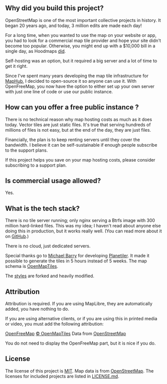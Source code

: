 ## Why did you build this project?

OpenStreetMap is one of the most important collective projects in history. It began 20 years ago, and today, 3 million edits are made each day!

For a long time, when you wanted to use the map on your website or app, you had to look for a commercial map tile provider and hope your site didn't become too popular. Otherwise, you might end up with a $10,000 bill in a single day, as Hoodmaps [did](https://x.com/levelsio/status/1730659933232730443).

Self-hosting was an option, but it required a big server and a lot of time to get it right.

Since I've spent many years developing the map tile infrastructure for [MapHub](https://maphub.net/), I decided to open-source it so anyone can use it. With OpenFreeMap, you now have the option to either set up your own server with just one line of code or use our public instance.

## How can you offer a free public instance ?

There is no technical reason why map hosting costs as much as it does today. Vector tiles are just static files. It's true that serving hundreds of millions of files is not easy, but at the end of the day, they are just files.

Financially, the plan is to keep renting servers until they cover the bandwidth. I believe it can be self-sustainable if enough people subscribe to the support plans.

If this project helps you save on your map hosting costs, please consider subscribing to a support plan.

## Is commercial usage allowed?

Yes.

## What is the tech stack?

There is no tile server running; only nginx serving a Btrfs image with 300 million hard-linked files. This was my idea; I haven't read about anyone else doing this in production, but it works really well. (You can read more about it on [GitHub](https://github.com/hyperknot/openfreemap).)

There is no cloud, just dedicated servers.

Special thanks go to [Michael Barry](https://github.com/msbarry) for developing [Planetiler](https://github.com/onthegomap/planetiler). It made it possible to generate the tiles in 5 hours instead of 5 weeks. The map schema is [OpenMapTiles](https://github.com/openmaptiles/openmaptiles).

The [styles](https://github.com/hyperknot/openfreemap-styles) are forked and heavily modified.

## Attribution

Attribution is required. If you are using MapLibre, they are automatically added, you have nothing to do.

If you are using alternative clients, or if you are using this in printed media or video, you must add the following attribution:

<a href="https://openfreemap.org" target="_blank">OpenFreeMap</a> <a href="https://www.openmaptiles.org/" target="_blank">&copy; OpenMapTiles</a> Data from <a href="https://www.openstreetmap.org/copyright" target="_blank">OpenStreetMap</a>

You do not need to display the OpenFreeMap part, but it is nice if you do.

## License

The license of this project is [MIT](https://www.tldrlegal.com/license/mit-license). Map data is from [OpenStreetMap](https://www.openstreetmap.org/copyright). The licenses for included projects are listed in [LICENSE.md](https://github.com/hyperknot/openfreemap/blob/main/LICENSE.md).
